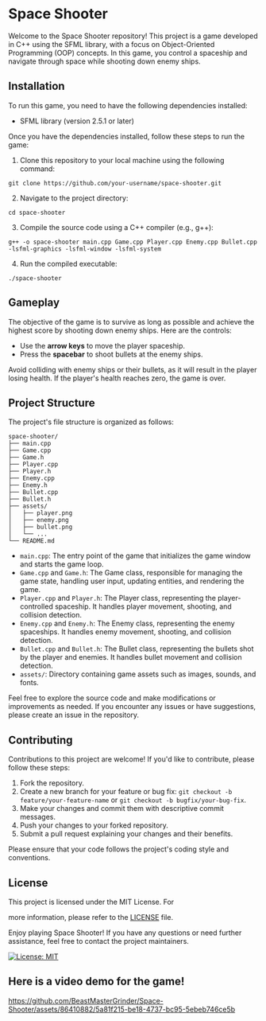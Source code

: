 # Space Shooter

Welcome to the Space Shooter repository! This project is a game developed in C++ using the SFML library, with a focus on Object-Oriented Programming (OOP) concepts. In this game, you control a spaceship and navigate through space while shooting down enemy ships.

## Installation

To run this game, you need to have the following dependencies installed:

- SFML library (version 2.5.1 or later)

Once you have the dependencies installed, follow these steps to run the game:

1. Clone this repository to your local machine using the following command:

```shell
git clone https://github.com/your-username/space-shooter.git
```

2. Navigate to the project directory:

```shell
cd space-shooter
```

3. Compile the source code using a C++ compiler (e.g., g++):

```shell
g++ -o space-shooter main.cpp Game.cpp Player.cpp Enemy.cpp Bullet.cpp -lsfml-graphics -lsfml-window -lsfml-system
```

4. Run the compiled executable:

```shell
./space-shooter
```

## Gameplay

The objective of the game is to survive as long as possible and achieve the highest score by shooting down enemy ships. Here are the controls:

- Use the **arrow keys** to move the player spaceship.
- Press the **spacebar** to shoot bullets at the enemy ships.

Avoid colliding with enemy ships or their bullets, as it will result in the player losing health. If the player's health reaches zero, the game is over.

## Project Structure

The project's file structure is organized as follows:

```
space-shooter/
├── main.cpp
├── Game.cpp
├── Game.h
├── Player.cpp
├── Player.h
├── Enemy.cpp
├── Enemy.h
├── Bullet.cpp
├── Bullet.h
├── assets/
│   ├── player.png
│   ├── enemy.png
│   ├── bullet.png
│   └── ...
└── README.md
```

- `main.cpp`: The entry point of the game that initializes the game window and starts the game loop.
- `Game.cpp` and `Game.h`: The Game class, responsible for managing the game state, handling user input, updating entities, and rendering the game.
- `Player.cpp` and `Player.h`: The Player class, representing the player-controlled spaceship. It handles player movement, shooting, and collision detection.
- `Enemy.cpp` and `Enemy.h`: The Enemy class, representing the enemy spaceships. It handles enemy movement, shooting, and collision detection.
- `Bullet.cpp` and `Bullet.h`: The Bullet class, representing the bullets shot by the player and enemies. It handles bullet movement and collision detection.
- `assets/`: Directory containing game assets such as images, sounds, and fonts.

Feel free to explore the source code and make modifications or improvements as needed. If you encounter any issues or have suggestions, please create an issue in the repository.

## Contributing

Contributions to this project are welcome! If you'd like to contribute, please follow these steps:





1. Fork the repository.
2. Create a new branch for your feature or bug fix: `git checkout -b feature/your-feature-name` or `git checkout -b bugfix/your-bug-fix`.
3. Make your changes and commit them with descriptive commit messages.
4. Push your changes to your forked repository.
5. Submit a pull request explaining your changes and their benefits.

Please ensure that your code follows the project's coding style and conventions.

## License

This project is licensed under the MIT License. For

 more information, please refer to the [LICENSE](LICENSE) file.

Enjoy playing Space Shooter! If you have any questions or need further assistance, feel free to contact the project maintainers.

[![License: MIT](https://img.shields.io/badge/License-MIT-yellow.svg)](https://opensource.org/licenses/MIT)

## Here is a video demo for the game!

https://github.com/BeastMasterGrinder/Space-Shooter/assets/86410882/5a81f215-be18-4737-bc95-5ebeb746ce5b

